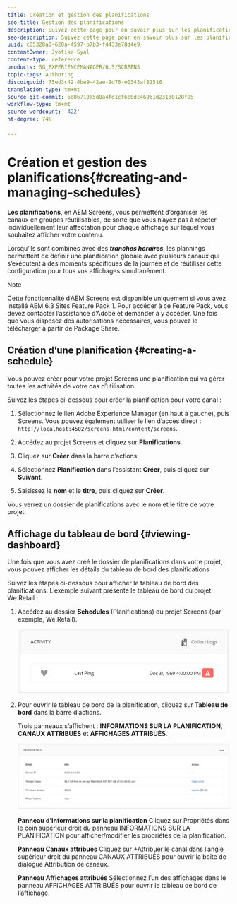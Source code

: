 ```yaml
---
title: Création et gestion des planifications
seo-title: Gestion des planifications
description: Suivez cette page pour en savoir plus sur les planifications, qui vous permet d'organiser les canaux en groupes réutilisables, de sorte que vous n'ayez pas à répéter leur affectation individuellement pour chaque affichage sur lequel vous souhaitez afficher votre contenu.
seo-description: Suivez cette page pour en savoir plus sur les planifications, qui vous permet d'organiser les canaux en groupes réutilisables, de sorte que vous n'ayez pas à répéter leur affectation individuellement pour chaque affichage sur lequel vous souhaitez afficher votre contenu.
uuid: c05328a0-620a-4597-b7b3-f4433e78d4e9
contentOwner: Jyotika Syal
content-type: reference
products: SG_EXPERIENCEMANAGER/6.5/SCREENS
topic-tags: authoring
discoiquuid: 75ed3c42-4be9-42ae-9d76-e0343af81516
translation-type: tm+mt
source-git-commit: 6d86710a5d0a4fd1cf6c0dc46961d231b0128f95
workflow-type: tm+mt
source-wordcount: '422'
ht-degree: 74%

---
```



# Création et gestion des planifications{#creating-and-managing-schedules}

**Les planifications**, en AEM Screens, vous permettent d’organiser les canaux en groupes réutilisables, de sorte que vous n’ayez pas à répéter individuellement leur affectation pour chaque affichage sur lequel vous souhaitez afficher votre contenu.

Lorsqu’ils sont combinés avec des ***tranches horaires***, les plannings permettent de définir une planification globale avec plusieurs canaux qui s’exécutent à des moments spécifiques de la journée et de réutiliser cette configuration pour tous vos affichages simultanément.

>[!NOTE]
>
>Cette fonctionnalité d’AEM Screens est disponible uniquement si vous avez installé AEM 6.3 Sites Feature Pack 1. Pour accéder à ce Feature Pack, vous devez contacter l’assistance d’Adobe et demander à y accéder. Une fois que vous disposez des autorisations nécessaires, vous pouvez le télécharger à partir de Package Share.

## Création d’une planification {#creating-a-schedule}

Vous pouvez créer pour votre projet Screens une planification qui va gérer toutes les activités de votre cas d’utilisation.

Suivez les étapes ci-dessous pour créer la planification pour votre canal :

1. Sélectionnez le lien Adobe Experience Manager (en haut à gauche), puis Screens. Vous pouvez également utiliser le lien d’accès direct : `http://localhost:4502/screens.html/content/screens`.
1. Accédez au projet Screens et cliquez sur **Planifications**.
1. Cliquez sur **Créer** dans la barre d’actions.
1. Sélectionnez **Planification** dans l’assistant **Créer**, puis cliquez sur **Suivant**.

1. Saisissez le **nom** et le **titre**, puis cliquez sur **Créer**.

Vous verrez un dossier de planifications avec le nom et le titre de votre projet.


## Affichage du tableau de bord {#viewing-dashboard}

Une fois que vous avez créé le dossier de planifications dans votre projet, vous pouvez afficher les détails du tableau de bord des planifications

Suivez les étapes ci-dessous pour afficher le tableau de bord des planifications. L’exemple suivant présente le tableau de bord du projet We.Retail :

1. Accédez au dossier **Schedules** (Planifications) du projet Screens (par exemple, We.Retail).

   ![chlimage_1](assets/chlimage_1.png)

1. Pour ouvrir le tableau de bord de la planification, cliquez sur **Tableau de bord** dans la barre d’actions.

   Trois panneaux s’affichent : **INFORMATIONS SUR LA PLANIFICATION**, **CANAUX ATTRIBUÉS** et **AFFICHAGES ATTRIBUÉS**.

   ![chlimage_1-1](assets/chlimage_1-1.png)

   **Panneau d’Informations sur la planification** Cliquez sur Propriétés dans le coin supérieur droit du panneau INFORMATIONS SUR LA PLANIFICATION pour afficher/modifier les propriétés de la planification.

   **Panneau Canaux attribués** Cliquez sur +Attribuer le canal dans l’angle supérieur droit du panneau CANAUX ATTRIBUÉS pour ouvrir la boîte de dialogue Attribution de canaux.

   **Panneau Affichages attribués** Sélectionnez l’un des affichages dans le panneau AFFICHAGES ATTRIBUÉS pour ouvrir le tableau de bord de l’affichage.

